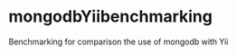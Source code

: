 mongodbYiibenchmarking
======================

Benchmarking for comparison the use of mongodb with Yii
